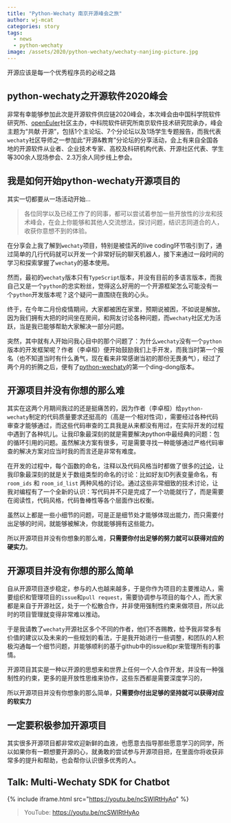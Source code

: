 ```yaml
---
title: "Python-Wechaty 南京开源峰会之旅"
author: wj-mcat
categories: story
tags:
  - news
  - python-wechaty
image: /assets/2020/python-wechaty/wechaty-nanjing-picture.jpg
---
```


开源应该是每一个优秀程序员的必经之路

## python-wechaty之开源软件2020峰会

非常有幸能够参加此次是开源软件供应链2020峰会，本次峰会由中国科学院软件研究所、[openEuler](https://openeuler.org/zh/)社区主办，中科院软件研究所南京软件技术研究院承办，峰会主题为“共献·开源”，包括1个主论坛、7个分论坛以及1场学生专题报告，而我代表`wechaty`社区导师之一参加此“开源&教育”分论坛的分享活动，会上有来自全国各地的开源软件从业者、企业技术专家、高校及科研机构代表、开源社区代表、学生等300余人现场参会、2.3万余人同步线上参会。

## 我是如何开始python-wechaty开源项目的

其实一切都要从一场活动开始...

> 各位同学以及已经工作了的同事，都可以尝试着参加一些开放性的沙龙和技术峰会，在会上你能够和其他人交流想法，探讨问题，结识志同道合的人，收获你意想不到的体验。

在分享会上我了解到`wechaty`项目，特别是被佳芮的live coding环节吸引到了，通过简单的几行代码就可以开发一个非常好玩的聊天机器人，接下来通过一段时间的学习和探索掌握了`wechaty`的基本使用。

然而，最初的`wechaty`版本只有`TypeScript`版本，并没有目前的多语言版本，而我自己又是一个`python`的忠实粉丝，觉得这么好用的一个开源框架怎么可能没有一个`python`开发版本呢？这个疑问一直围绕在我的心头。

终于，在今年二月份疫情期间，大家都被困在家里，预期说被困，不如说是解放。因为我们拥有大把的时间坐在房间，和网友讨论各种问题，而`wechaty`社区尤为活跃，当是我已能够帮助大家解决一部分问题。

突然，其中就有人开始问我心目中的那个问题了：为什么`wechaty`没有一个`python`版本的开发框架呢？作者（李卓桓）便开始鼓励我们上手开发，而我当时第一个报名（也不知道当时有什么勇气，现在看来非常感谢当初的那份无畏勇气），经过了两个月的折腾之后，便有了[python-wechaty](https://github.com/wechaty/python-wechaty)的第一个ding-dong版本。

## 开源项目并没有你想的那么难

其实在这两个月期间我过的还是挺痛苦的，因为作者（李卓桓）给`python-wechaty`制定的代码质量要求还挺高的（高是一个相对性词），需要经过各种代码审查才能够通过，而这些代码审查的工具我是从来都没有用过，在实际开发的过程中遇到了各种坑儿。让我印象最深刻的就是需要解决python中最经典的问题：包的循环引用的问题。虽然解决方案有很多，可是需要寻找一种能够通过严格代码审查的解决方案对应当时我的而言还是非常有难度。

在开发的过程中，每个函数的命名，注释以及代码风格当时都做了很多的[讨论](https://github.com/wechaty/python-wechaty/wiki/Coding-Style)，让我印象最深刻的就是关于数组类型的命名的讨论：比如好友ID列表变量命名，有`room_ids` 和 `room_id_list` 两种风格的讨论。通过这些非常细致的技术讨论，让我对编程有了一个全新的认识：写代码并不只是完成了一个功能就行了，而是需要在阅读性，代码风格，代码鲁棒性等各个层面作出权衡。

虽然以上都是一些小细节的问题，可是正是细节处才能够体现出能力，而只需要付出足够的时间，就能够被解决，你就能够拥有这些能力。

所以开源项目并没有你想象的那么难，**只需要你付出足够的努力就可以获得对应的硬实力**。

## 开源项目并没有你想的那么简单

自从开源项目逐步稳定，参与的人也越来越多，于是你作为项目的主要推动人，需要组织和管理项目的`issue`和`pull request`，需要协调参与项目的每个人，而大家都是来自于开源社区，处于一个松散合作，并非使用强制性约束来做项目，所以此时的项目管理就变得非常难以推动。

于是我请教了`wechaty`开源社区多个不同的作者，他们不吝赐教，给予我非常多有价值的建议以及未来的一些规划的看法，于是我开始进行一些调整，和团队的人积极沟通每一个细节问题，并能够顺利的基于github中的issue和pr来管理所有的事情。

开源项目其实是一种以开源的思想来和世界上任何一个人合作开发，并没有一种强制性的约束，更多的是开放性思维来协作，这些东西都是需要深度学习的，

所以开源项目并没有你想象的那么简单，**只需要你付出足够的坚持就可以获得对应的软实力**

## 一定要积极参加开源项目

其实很多开源项目都非常欢迎新鲜的血液，也愿意去指导那些愿意学习的同学，所以如果你有一颗想要开源的心，就勇敢的尝试参与开源项目把，在里面你将收获非常多的提升和帮助，也会帮你认识很多优秀的人。

## Talk: Multi-Wechaty SDK for Chatbot

{% include iframe.html src="https://youtu.be/ncSWIRtHyAo" %}

> YouTube: <https://youtu.be/ncSWIRtHyAo>
